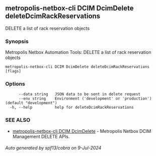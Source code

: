 ## metropolis-netbox-cli DCIM DcimDelete deleteDcimRackReservations

DELETE a list of rack reservation objects

### Synopsis


Metropolis Netbox Automation Tools:
  DELETE a list of rack reservation objects

```
metropolis-netbox-cli DCIM DcimDelete deleteDcimRackReservations [flags]
```

### Options

```
      --data string   JSON data to be sent in delete request
      --env string    Environment ('development' or 'production') (default "development")
  -h, --help          help for deleteDcimRackReservations
```

### SEE ALSO

* [metropolis-netbox-cli DCIM DcimDelete]()	 - Metropolis Netbox DCIM Management DELETE APIs.

###### Auto generated by spf13/cobra on 9-Jul-2024
